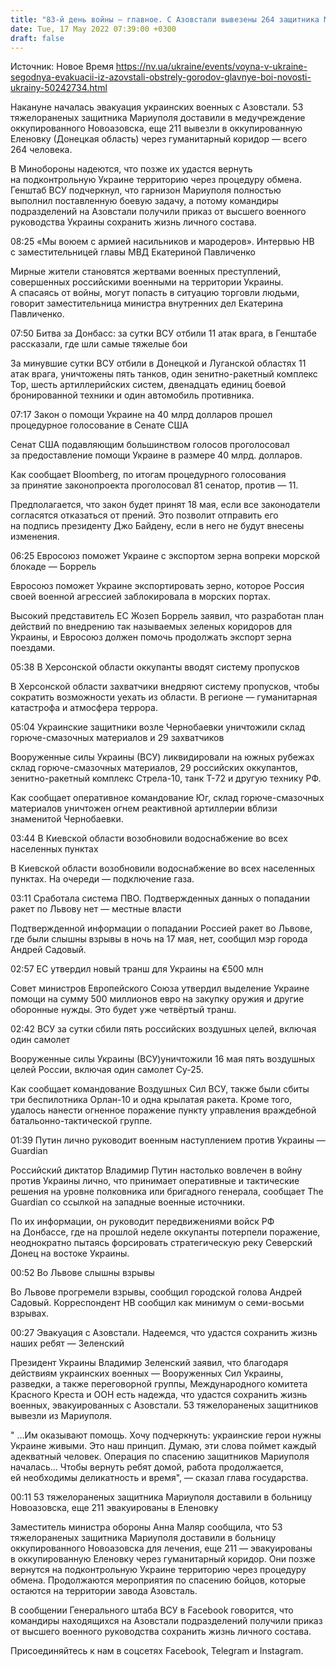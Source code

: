 ```yaml
---
title: "83-й день войны — главное. С Азовстали вывезены 264 защитника Мариуполя, РФ нанесла ракетный удар по Львовской области — сработала ПВО"
date: Tue, 17 May 2022 07:39:00 +0300
draft: false
---
```

Источник: Новое Время https://nv.ua/ukraine/events/voyna-v-ukraine-segodnya-evakuacii-iz-azovstali-obstrely-gorodov-glavnye-boi-novosti-ukrainy-50242734.html


Накануне началась эвакуация украинских военных с Азовстали. 53 тяжелораненых защитника Мариуполя доставили в медучреждение оккупированного Новоазовска, еще 211 вывезли в оккупированную Еленовку (Донецкая область) через гуманитарный коридор — всего 264 человека.

 В Минобороны надеются, что позже их удастся вернуть на подконтрольную Украине территорию через процедуру обмена. Генштаб ВСУ подчеркнул, что гарнизон Мариуполя полностью выполнил поставленную боевую задачу, а потому командиры подразделений на Азовстали получили приказ от высшего военного руководства Украины сохранить жизнь личного состава.



08:25 «Мы воюем с армией насильников и мародеров». Интервью НВ с заместительницей главы МВД Екатериной Павличенко

Мирные жители становятся жертвами военных преступлений, совершенных российскими военными на территории Украины. А спасаясь от войны, могут попасть в ситуацию торговли людьми, говорит заместительница министра внутренних дел Екатерина Павличенко.

07:50 Битва за Донбасс: за сутки ВСУ отбили 11 атак врага, в Генштабе рассказали, где шли самые тяжелые бои

За минувшие сутки ВСУ отбили в Донецкой и Луганской областях 11 атак врага, уничтожены пять танков, один зенитно-ракетный комплекс Тор, шесть артиллерийских систем, двенадцать единиц боевой бронированной техники и один автомобиль противника.

07:17 Закон о помощи Украине на 40 млрд долларов прошел процедурное голосование в Сенате США

 Сенат США подавляющим большинством голосов проголосовал за предоставление помощи Украине в размере 40 млрд. долларов.

 Как сообщает Bloomberg, по итогам процедурного голосования за принятие законопроекта проголосовал 81 сенатор, против — 11.

 Предполагается, что закон будет принят 18 мая, если все законодатели согласятся отказаться от прений. Это позволит отправить его на подпись президенту Джо Байдену, если в него не будут внесены изменения.

 06:25 Евросоюз поможет Украине с экспортом зерна вопреки морской блокаде — Боррель

 Евросоюз поможет Украине экспортировать зерно, которое Россия своей военной агрессией заблокировала в морских портах.

 Высокий представитель ЕС Жозеп Боррель заявил, что разработан план действий по внедрению так называемых зеленых коридоров для Украины, и Евросоюз должен помочь продолжать экспорт зерна поездами.

 05:38 В Херсонской области оккупанты вводят систему пропусков

 В Херсонской области захватчики внедряют систему пропусков, чтобы сократить возможности уехать из области. В регионе — гуманитарная катастрофа и атмосфера террора.

 05:04 Украинские защитники возле Чернобаевки уничтожили склад горюче-смазочных материалов и 29 захватчиков

 Вооруженные силы Украины (ВСУ) ликвидировали на южных рубежах склад горюче-смазочных материалов, 29 российских оккупантов, зенитно-ракетный комплекс Стрела-10, танк Т-72 и другую технику РФ.

 Как сообщает оперативное командование Юг, склад горюче-смазочных материалов уничтожен огнем реактивной артиллерии вблизи знаменитой Чернобаевки.

 03:44 В Киевской области возобновили водоснабжение во всех населенных пунктах

 В Киевской области возобновили водоснабжение во всех населенных пунктах. На очереди — подключение газа.

 03:11 Сработала система ПВО. Подтвержденных данных о попадании ракет по Львову нет — местные власти

 Подтвержденной информации о попадании Россией ракет во Львове, где были слышны взрывы в ночь на 17 мая, нет, сообщил мэр города Андрей Садовый.

 02:57 ЕС утвердил новый транш для Украины на €500 млн

 Совет министров Европейского Союза утвердил выделение Украине помощи на сумму 500 миллионов евро на закупку оружия и другие оборонные нужды. Это будет уже четвёртый транш.

 02:42 ВСУ за сутки сбили пять российских воздушных целей, включая один самолет

 Вооруженные силы Украины (ВСУ)уничтожили 16 мая пять воздушных целей России, включая один самолет Су-25.

 Как сообщает командование Воздушных Сил ВСУ, также были сбиты три беспилотника Орлан-10 и одна крылатая ракета. Кроме того, удалось нанести огненное поражение пункту управления враждебной батальонно-тактической группе.

 01:39 Путин лично руководит военным наступлением против Украины — Guardian

 Российский диктатор Владимир Путин настолько вовлечен в войну против Украины лично, что принимает оперативные и тактические решения на уровне полковника или бригадного генерала, сообщает The Guardian со ссылкой на западные военные источники.

 По их информации, он руководит передвижениями войск РФ на Донбассе, где на прошлой неделе оккупанты потерпели поражение, неоднократно пытаясь форсировать стратегическую реку Северский Донец на востоке Украины.

 00:52 Во Львове слышны взрывы

 Во Львове прогремели взрывы, сообщил городской голова Андрей Садовый. Корреспондент НВ сообщил как минимум о семи-восьми взрывах.

 00:27 Эвакуация с Азовстали. Надеемся, что удастся сохранить жизнь наших ребят — Зеленский

 Президент Украины Владимир Зеленский заявил, что благодаря действиям украинских военных — Вооруженных Сил Украины, разведки, а также переговорной группы, Международного комитета Красного Креста и ООН есть надежда, что удастся сохранить жизнь военных, эвакуированных с Азовстали. 53 тяжелораненых защитников вывезли из Мариуполя.

 " …Им оказывают помощь. Хочу подчеркнуть: украинские герои нужны Украине живыми. Это наш принцип. Думаю, эти слова поймет каждый адекватный человек. Операция по спасению защитников Мариуполя началась… Чтобы вернуть ребят домой, работа продолжается, ей необходимы деликатность и время", — сказал глава государства.

 00:11 53 тяжелораненых защитника Мариуполя доставили в больницу Новоазовска, еще 211 эвакуированы в Еленовку 

 Заместитель министра обороны Анна Маляр сообщила, что 53 тяжелораненых защитника Мариуполя доставили в больницу оккупированного Новоазовска для лечения, еще 211 — эвакуированы в оккупированную Еленовку через гуманитарный коридор. Они позже вернутся на подконтрольную Украине территорию через процедуру обмена. Продолжаются мероприятия по спасению бойцов, которые остаются на территории завода Азовсталь.

 В сообщении Генерального штаба ВСУ в Facebook говорится, что командиры находящихся на Азовстали подразделений получили приказ от высшего военного руководства сохранить жизнь личного состава.

Присоединяйтесь к нам в соцсетях Facebook, Telegram и Instagram.
